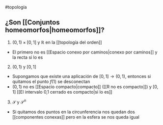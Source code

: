 #topología 

## ¿Son [[Conjuntos homeomorfos|homeomorfos]]?

1. $(0,1) \times [0,1]$ y $\mathbb{R}$ en la [[topología del orden]]

- El primero no es [[Espacio conexo por caminos|conexo por caminos]] y la recta si lo es

2. $(0,1)$ y $[0,1]$

- Supongamos que existe una aplicación de $[0,1] \rightarrow (0,1)$, entonces si quitamos el punto $f(1)$ se desconectan
- $(0,1)$ no es [[Espacio compacto|compacto]] ([[R no es compacto]]) y $[0,1]$ [[El intervalo 0,1 cerrado es compacto|si lo es]]

3. $\mathcal{S} \text{ y } \mathcal{S}^n$

- Si quitamos dos puntos en la circunferencia nos quedan dos [[componentes conexas]] pero en la esfera se nos queda igual